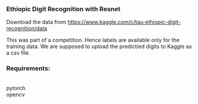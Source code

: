 <h3> Ethiopic Digit Recognition with Resnet </h3>

Download the data from https://www.kaggle.com/c/tau-ethiopic-digit-recognition/data <br>

This was part of a competition. Hence labels are available only for the training data. We are supposed to upload the predictied digits to Kaggle as a csv file.

<h3> Requirements: </h3> <br>
pytorch <br>
opencv <br>


